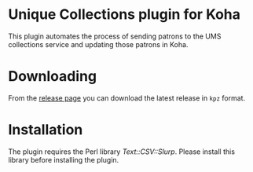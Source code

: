 # Unique Collections plugin for Koha

This plugin automates the process of sending patrons to the UMS collections service and updating those patrons in Koha.

# Downloading

From the [release page](https://github.com/bywatersolutions/koha-plugin-unique-collections/releases) you can download the latest release in `kpz` format.

# Installation

The plugin requires the Perl library _Text::CSV::Slurp_.
Please install this library before installing the plugin.
